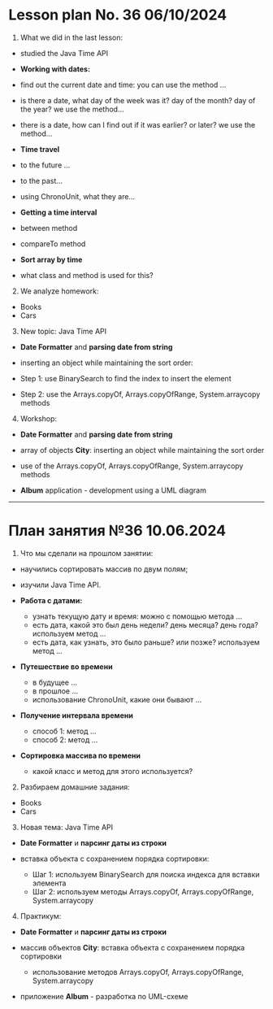 # Lesson plan No. 36 06/10/2024

1. What we did in the last lesson:
- studied the Java Time API

- **Working with dates:**
- find out the current date and time: you can use the method ...
- is there a date, what day of the week was it? day of the month? day of the year? we use the method...
- there is a date, how can I find out if it was earlier? or later? we use the method...

- **Time travel**
- to the future ...
- to the past...
- using ChronoUnit, what they are...

- **Getting a time interval**
- between method
- compareTo method

- **Sort array by time**
- what class and method is used for this?

2. We analyze homework:
- Books
- Cars

3. New topic:
   Java Time API
- **Date Formatter** and **parsing date from string**

- inserting an object while maintaining the sort order:
- Step 1: use BinarySearch to find the index to insert the element
- Step 2: use the Arrays.copyOf, Arrays.copyOfRange, System.arraycopy methods

4. Workshop:

- **Date Formatter** and **parsing date from string**

- array of objects **City**: inserting an object while maintaining the sort order
- use of the Arrays.copyOf, Arrays.copyOfRange, System.arraycopy methods

- **Album** application - development using a UML diagram

---------------------------------------------------

# План занятия №36 10.06.2024

1. Что мы сделали на прошлом занятии:

- научились сортировать массив по двум полям;

- изучили Java Time API.

- **Работа с датами:**
    - узнать текущую дату и время: можно с помощью метода ...
    - есть дата, какой это был день недели? день месяца? день года?  используем метод ...
    - есть дата, как узнать, это было раньше? или позже?  используем метод ...

- **Путешествие во времени**
    - в будущее ...
    - в прошлое ...
    - использование ChronoUnit, какие они бывают ...

- **Получение интервала времени**
  - способ 1: метод ...
  - способ 2: метод ...

- **Сортировка массива по времени**
    - какой класс и метод для этого используется?

2. Разбираем домашние задания:
- Books 
- Cars

3. Новая тема: 
Java Time API
- **Date Formatter** и **парсинг даты из строки**

- вставка объекта с сохранением порядка сортировки:
  - Шаг 1: используем BinarySearch для поиска индекса для вставки элемента
  - Шаг 2: используем методы Arrays.copyOf, Arrays.copyOfRange, System.arraycopy 

4. Практикум:

- **Date Formatter** и **парсинг даты из строки**

- массив объектов **City**: вставка объекта с сохранением порядка сортировки
  - использование методов Arrays.copyOf, Arrays.copyOfRange, System.arraycopy

- приложение **Album** - разработка по UML-схеме

